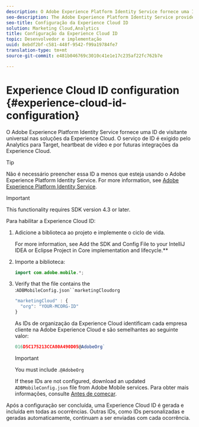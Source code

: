```yaml
---
description: O Adobe Experience Platform Identity Service fornece uma ID de visitante universal nas soluções da Experience Cloud. O serviço de ID é exigido pelo Analytics para Target, heartbeat de vídeo e por futuras integrações da Experience Cloud.
seo-description: The Adobe Experience Platform Identity Service provides a universal visitor ID across Experience Cloud solutions. O serviço de ID é exigido pelo Analytics para Target, heartbeat de vídeo e por futuras integrações da Experience Cloud.
seo-title: Configuração da Experience Cloud ID
solution: Marketing Cloud,Analytics
title: Configuração da Experience Cloud ID
topic: Desenvolvedor e implementação
uuid: 8ebdf2bf-c581-448f-9542-f99a19784fe7
translation-type: tm+mt
source-git-commit: e481b046769c3010c41e1e17c235af22fc762b7e

---
```



# Experience Cloud ID configuration {#experience-cloud-id-configuration}

O Adobe Experience Platform Identity Service fornece uma ID de visitante universal nas soluções da Experience Cloud. O serviço de ID é exigido pelo Analytics para Target, heartbeat de vídeo e por futuras integrações da Experience Cloud.

>[!TIP]
>
>Não é necessário preencher essa ID a menos que esteja usando o Adobe Experience Platform Identity Service. For more information, see [Adobe Experience Platform Identity Service](https://marketing.adobe.com/resources/help/en_US/mcvid/).

>[!IMPORTANT]
>
>This functionality requires SDK version 4.3 or later.

Para habilitar a Experience Cloud ID:

1. Adicione a biblioteca ao projeto e implemente o ciclo de vida.

   For more information, see Add the SDK and Config File to your IntelliJ IDEA or Eclipse Project in Core implementation and lifecycle.**[](/help/android/getting-started/dev-qs.md)

1. Importe a biblioteca:

   ```java
   import com.adobe.mobile.*;
   ```

1. Verify that the  file contains the :`ADBMobileConfig.json``marketingCloudorg`

   ```js
   "marketingCloud" : { 
     "org": "YOUR-MCORG-ID" 
   }
   ```

   As IDs de organização da Experience Cloud identificam cada empresa cliente na Adobe Experience Cloud e são semelhantes ao seguinte valor:

   ```js
   016D5C175213CCA80A490D05@AdobeOrg`
   ```

   >[!IMPORTANT]
   >
   >You must include .`@AdobeOrg`

   If these IDs are not configured, download an updated `ADBMobileConfig.json` file from Adobe Mobile services. Para obter mais informações, consulte [Antes de começar](/help/android/getting-started/requirements.md).

Após a configuração ser concluída, uma Experience Cloud ID é gerada e incluída em todas as ocorrências. Outras IDs, como IDs personalizadas e geradas automaticamente, continuam a ser enviadas com cada ocorrência.
